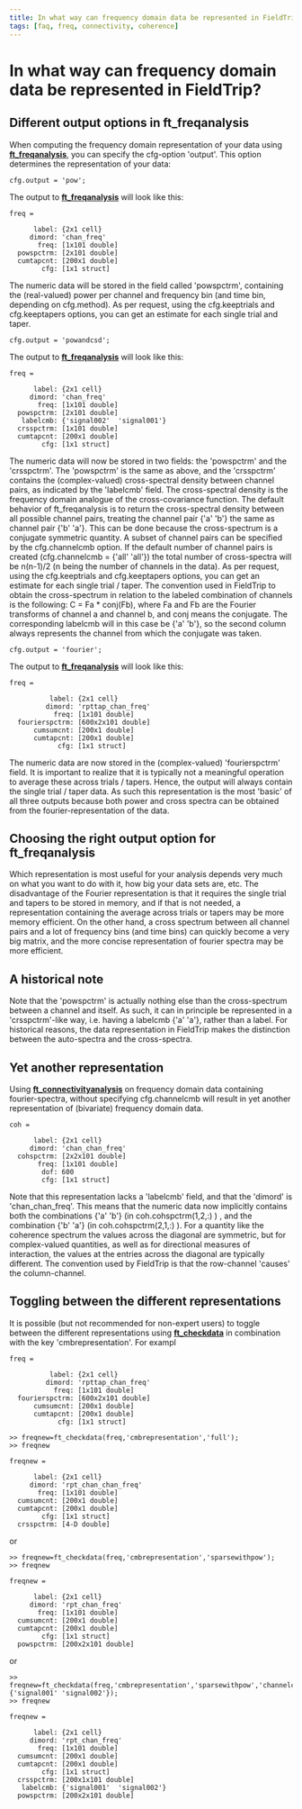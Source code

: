 ```yaml
---
title: In what way can frequency domain data be represented in FieldTrip?
tags: [faq, freq, connectivity, coherence]
---
```


# In what way can frequency domain data be represented in FieldTrip?

## Different output options in ft_freqanalysis

When computing the frequency domain representation of your data using **[ft_freqanalysis](https://github.com/fieldtrip/fieldtrip/blob/release/ft_freqanalysis.m)**, you can specify the cfg-option 'output'. This option determines the representation of your data:

    cfg.output = 'pow';

The output to **[ft_freqanalysis](https://github.com/fieldtrip/fieldtrip/blob/release/ft_freqanalysis.m)** will look like this:

    freq =

          label: {2x1 cell}
         dimord: 'chan_freq'
           freq: [1x101 double]
      powspctrm: [2x101 double]
      cumtapcnt: [200x1 double]
            cfg: [1x1 struct]

The numeric data will be stored in the field called 'powspctrm', containing the (real-valued) power per channel and frequency bin (and time bin, depending on cfg.method). As per request, using the cfg.keeptrials and cfg.keeptapers options, you can get an estimate for each single trial and taper.

    cfg.output = 'powandcsd';

The output to **[ft_freqanalysis](https://github.com/fieldtrip/fieldtrip/blob/release/ft_freqanalysis.m)** will look like this:

    freq =

          label: {2x1 cell}
         dimord: 'chan_freq'
           freq: [1x101 double]
      powspctrm: [2x101 double]
       labelcmb: {'signal002'  'signal001'}
      crsspctrm: [1x101 double]
      cumtapcnt: [200x1 double]
            cfg: [1x1 struct]

The numeric data will now be stored in two fields: the 'powspctrm' and the 'crsspctrm'. The 'powspctrm' is the same as above, and the 'crsspctrm' contains the (complex-valued) cross-spectral density between channel pairs, as indicated by the 'labelcmb' field. The cross-spectral density is the frequency domain analogue of the cross-covariance function. The default behavior of ft_freqanalysis is to return the cross-spectral density between all possible channel pairs, treating the channel pair {'a' 'b'} the same as channel pair {'b' 'a'}. This can be done because the cross-spectrum is a conjugate symmetric quantity. A subset of channel pairs can be specified by the cfg.channelcmb option. If the default number of channel pairs is created (cfg.channelcmb = {'all' 'all'}) the total number of cross-spectra will be n(n-1)/2 (n being the number of channels in the data). As per request, using the cfg.keeptrials and cfg.keeptapers options, you can get an estimate for each single trial / taper. The convention used in FieldTrip to obtain the cross-spectrum in relation to the labeled combination of channels is the following: C = Fa \* conj(Fb), where Fa and Fb are the Fourier transforms of channel a and channel b, and conj means the conjugate. The corresponding labelcmb will in this case be {'a' 'b'}, so the second column always represents the channel from which the conjugate was taken.

    cfg.output = 'fourier';

The output to **[ft_freqanalysis](https://github.com/fieldtrip/fieldtrip/blob/release/ft_freqanalysis.m)** will look like this:

    freq =

              label: {2x1 cell}
             dimord: 'rpttap_chan_freq'
               freq: [1x101 double]
      fourierspctrm: [600x2x101 double]
          cumsumcnt: [200x1 double]
          cumtapcnt: [200x1 double]
                cfg: [1x1 struct]

The numeric data are now stored in the (complex-valued) 'fourierspctrm' field. It is important to realize that it is typically not a meaningful operation to average these across trials / tapers. Hence, the output will always contain the single trial / taper data. As such this representation is the most 'basic' of all three outputs because both power and cross spectra can be obtained from the fourier-representation of the data.

## Choosing the right output option for ft_freqanalysis

Which representation is most useful for your analysis depends very much on what you want to do with it, how big your data sets are, etc. The disadvantage of the Fourier representation is that it requires the single trial and tapers to be stored in memory, and if that is not needed, a representation containing the average across trials or tapers may be more memory efficient. On the other hand, a cross spectrum between all channel pairs and a lot of frequency bins (and time bins) can quickly become a very big matrix, and the more concise representation of fourier spectra may be more efficient.

## A historical note

Note that the 'powspctrm' is actually nothing else than the cross-spectrum between a channel and itself. As such, it can in principle be represented in a 'crsspctrm'-like way, i.e. having a labelcmb {'a' 'a'}, rather than a label. For historical reasons, the data representation in FieldTrip makes the distinction between the auto-spectra and the cross-spectra.

## Yet another representation

Using **[ft_connectivityanalysis](https://github.com/fieldtrip/fieldtrip/blob/release/ft_connectivityanalysis.m)** on frequency domain data containing fourier-spectra, without specifying cfg.channelcmb will result in yet another representation of (bivariate) frequency domain data.

    coh =

          label: {2x1 cell}
         dimord: 'chan_chan_freq'
      cohspctrm: [2x2x101 double]
           freq: [1x101 double]
            dof: 600
            cfg: [1x1 struct]

Note that this representation lacks a 'labelcmb' field, and that the 'dimord' is 'chan_chan_freq'. This means that the numeric data now implicitly contains both the combinations {'a' 'b'} (in coh.cohspctrm(1,2,:) ) , and the combination {'b' 'a'} (in coh.cohspctrm(2,1,:) ). For a quantity like the coherence spectrum the values across the diagonal are symmetric, but for complex-valued quantities, as well as for directional measures of interaction, the values at the entries across the diagonal are typically different. The convention used by FieldTrip is that the row-channel 'causes' the column-channel.

## Toggling between the different representations

It is possible (but not recommended for non-expert users) to toggle between the different representations using **[ft_checkdata](https://github.com/fieldtrip/fieldtrip/blob/release/ft_checkdata.m)** in combination with the key 'cmbrepresentation'. For exampl

    freq =

              label: {2x1 cell}
             dimord: 'rpttap_chan_freq'
               freq: [1x101 double]
      fourierspctrm: [600x2x101 double]
          cumsumcnt: [200x1 double]
          cumtapcnt: [200x1 double]
                cfg: [1x1 struct]

    >> freqnew=ft_checkdata(freq,'cmbrepresentation','full');
    >> freqnew

    freqnew =

          label: {2x1 cell}
         dimord: 'rpt_chan_chan_freq'
           freq: [1x101 double]
      cumsumcnt: [200x1 double]
      cumtapcnt: [200x1 double]
            cfg: [1x1 struct]
      crsspctrm: [4-D double]

or

    >> freqnew=ft_checkdata(freq,'cmbrepresentation','sparsewithpow');
    >> freqnew

    freqnew =

          label: {2x1 cell}
         dimord: 'rpt_chan_freq'
           freq: [1x101 double]
      cumsumcnt: [200x1 double]
      cumtapcnt: [200x1 double]
            cfg: [1x1 struct]
      powspctrm: [200x2x101 double]

or

    >> freqnew=ft_checkdata(freq,'cmbrepresentation','sparsewithpow','channelcmb',{'signal001' 'signal002'});
    >> freqnew

    freqnew =

          label: {2x1 cell}
         dimord: 'rpt_chan_freq'
           freq: [1x101 double]
      cumsumcnt: [200x1 double]
      cumtapcnt: [200x1 double]
            cfg: [1x1 struct]
      crsspctrm: [200x1x101 double]
       labelcmb: {'signal001'  'signal002'}
      powspctrm: [200x2x101 double]
